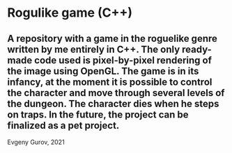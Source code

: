 # Rogulike game (C++)

A repository with a game in the roguelike genre written by me entirely in C++. The only ready-made code used is pixel-by-pixel rendering of the image using OpenGL. The game is in its infancy, at the moment it is possible to control the character and move through several levels of the dungeon. The character dies when he steps on traps. In the future, the project can be finalized as a pet project.
---
Evgeny Gurov, 2021
